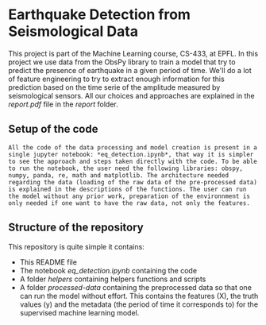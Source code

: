 # Earthquake Detection from Seismological Data
This project is part of the Machine Learning course, CS-433, at EPFL. In this project we use data from the ObsPy library to train a model that try to predict the presence of earthquake in a given period of time. We'll do a lot of feature engineering to try to extract enough information for this prediction based on the time serie of the amplitude measured by seismological sensors. All our choices and approaches are explained in the _report.pdf_ file in the _report_ folder.

## Setup of the code
	All the code of the data processing and model creation is present in a single jupyter notebook: *eq_detection.ipynb*, that way it is simpler to see the approach and steps taken directly with the code. To be able to run the notebook, the user need the following libraries: obspy, numpy, panda, re, math and matplotlib. The architecture needed regarding the data (loading of the raw data of the pre-processed data) is explained in the descriptions of the functions. The user can run the model without any prior work, preparation of the environnment is only needed if one want to have the raw data, not only the features.

## Structure of the repository
This repository is quite simple it contains:
- This README file
- The notebook *eq_detection.ipynb* containing the code
- A folder _helpers_ containing helpers functions and scripts
- A folder _processed-data_ containing the preprocessed data so that one can run the model without effort. This contains the features (X), the truth values (y) and the metadata (the period of time it corresponds to) for the supervised machine learning model.
